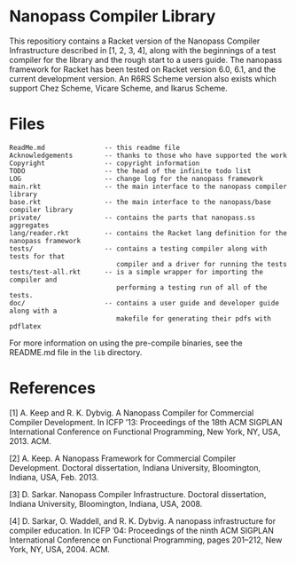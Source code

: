 Nanopass Compiler Library
==========================

This repositiory contains a Racket version of the Nanopass Compiler Infrastructure
described in \[1, 2, 3, 4\], along with the beginnings of a test compiler for the
library and the rough start to a users guide.  The nanopass framework for Racket
has been tested on Racket version 6.0, 6.1, and the current development version.
An R6RS Scheme version also exists which support Chez Scheme, Vicare Scheme, and
Ikarus Scheme.

Files
======



    ReadMe.md               -- this readme file
    Acknowledgements        -- thanks to those who have supported the work
    Copyright               -- copyright information
    TODO                    -- the head of the infinite todo list
    LOG                     -- change log for the nanopass framework
    main.rkt                -- the main interface to the nanopass compiler library
    base.rkt                -- the main interface to the nanopass/base compiler library
    private/                -- contains the parts that nanopass.ss aggregates
    lang/reader.rkt         -- contains the Racket lang definition for the nanopass framework
    tests/                  -- contains a testing compiler along with tests for that
                               compiler and a driver for running the tests
    tests/test-all.rkt      -- is a simple wrapper for importing the compiler and
                               performing a testing run of all of the tests.
    doc/                    -- contains a user guide and developer guide along with a
                               makefile for generating their pdfs with pdflatex

For more information on using the pre-compile binaries, see the README.md file
in the `lib` directory.

References
===========

[1] A. Keep and R. K. Dybvig. A Nanopass Compiler for Commercial Compiler
    Development. In ICFP ’13: Proceedings of the 18th ACM SIGPLAN International
    Conference on Functional Programming, New York, NY, USA, 2013. ACM.

[2] A. Keep. A Nanopass Framework for Commercial Compiler Development.
    Doctoral dissertation, Indiana University,
    Bloomington, Indiana, USA, Feb. 2013.

[3] D. Sarkar. Nanopass Compiler Infrastructure. 
    Doctoral dissertation, Indiana University, 
    Bloomington, Indiana, USA, 2008.

[4] D. Sarkar, O. Waddell, and R. K. Dybvig. A nanopass infrastructure for 
    compiler education. In ICFP ’04: Proceedings of the ninth ACM SIGPLAN 
    International Conference on Functional Programming, pages 201–212, 
    New York, NY, USA, 2004. ACM.
